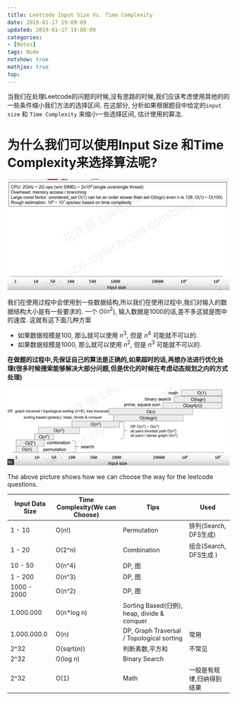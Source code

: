 ```yaml
---
title: Leetcode Input Size Vs. Time Complexity
date: 2019-01-17 19:09:09
updated: 2019-01-17 19:09:09
categories: 
- [Notes]
tags: Node
notshow: true
mathjax: true
top:
---
```


当我们在处理Leetcode的问题的时候,没有思路的时候,我们应该考虑使用其他的的一些条件缩小我们方法的选择区间. 在这部分, 分析如果根据题目中给定的`input size` 和 `Time Complexity` 来缩小一些选择区间, 估计使用的算法.

<!-- more -->

# 为什么我们可以使用Input Size 和Time Complexity来选择算法呢?

![](/images/in-post/2019-01-17-Leetcode-How-to-choose-a-good-method/2019-01-17-19-14-10.png)

我们在使用过程中会使用到一些数据结构,所以我们在使用过程中,我们对输入的数据结构大小是有一些要求的. 一个 O($n^2$), 输入数据是1000的话,差不多这就是图中的速度. 这就有这下面几种方案
- 如果数据规模是100, 那么就可以使用 $n^3$, 但是 $n ^ 4$ 可能就不可以的.
- 如果数据规模是1000, 那么就可以使用 $n^2$, 但是 $n ^ 3$ 可能就不可以的.

**在做题的过程中,先保证自己的算法是正确的,如果超时的话,再想办法进行优化处理(很多时候搜索能够解决大部分问题,但是优化的时候在考虑动态规划之内的方式处理)**


![](/images/in-post/2019-01-17-Leetcode-How-to-choose-a-good-method/2019-01-17-19-30-16.png)

The above picture shows how we can choose the way for the leetcode questions.


| Input Data Size | Time Complexity(We can Choose) | Tips                                        | Used                      |
| --------------- | ------------------------------ | ------------------------------------------- | ------------------------- |
| 1 - 10          | O(n!)                          | Permutation                                 | 排列(Search, DFS生成)     |
| 1 - 20          | O(2^n)                         | Combination                                 | 组合(Search, DFS生成 )    |
| 10 - 50         | O(n^4)                         | DP, 图                                      |
| 1 - 200         | O(n^3)                         | DP, 图                                      |
| 1000 -  2000    | O(n^2)                         | DP, 图                                      |
| 1.000.000       | O(n*log n)                     | Sorting Based(归例), heap, divide & conquer |
| 1.000.000.0     | O(n)                           | DP, Graph Traversal / Topological sorting   | 常用                      |
| 2^32            | O(sqrt(n))                     | 判断素数,平方和                             | 不常见                    |
| 2^32            | O(log n)                       | Binary Search                               |
| 2^32            | O(1)                           | Math                                        | 一般是有规律,归纳得到结果 |
   